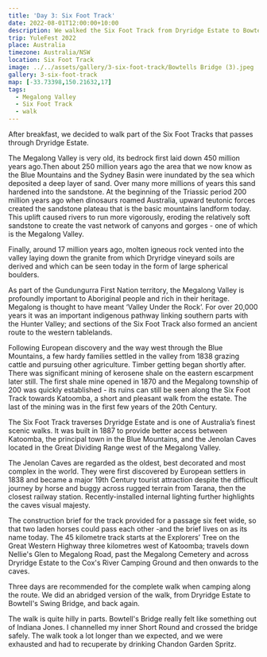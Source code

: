 ```yaml
---
title: 'Day 3: Six Foot Track'
date: 2022-08-01T12:00:00+10:00
description: We walked the Six Foot Track from Dryridge Estate to Bowtell's Swing Bridge.
trip: YuleFest 2022
place: Australia
timezone: Australia/NSW
location: Six Foot Track
image: ../../assets/gallery/3-six-foot-track/Bowtells Bridge (3).jpeg
gallery: 3-six-foot-track
map: [-33.73398,150.21632,17]
tags:
  - Megalong Valley
  - Six Foot Track
  - walk
---
```

After breakfast, we decided to walk part of the Six Foot Tracks that passes through Dryridge Estate.

The Megalong Valley is very old, its bedrock first laid down 450 million years ago.Then about 250 million years ago the area that we now know as the Blue Mountains and the Sydney Basin were inundated by the sea which deposited a deep layer of sand.  Over many more millions of years this sand hardened into the sandstone.  At the beginning of the Triassic period 200 million years ago when dinosaurs roamed Australia, upward teutonic forces created the sandstone plateau that is the basic mountains landform today. This uplift caused rivers to run more vigorously, eroding the relatively soft sandstone to create the vast network of canyons and gorges - one of which is the Megalong Valley.

Finally, around 17 million years ago, molten igneous rock vented into the valley laying down the granite from which Dryridge vineyard soils are derived and which can be seen today in the form of large spherical boulders.

As part of the Gundungurra First Nation territory, the Megalong Valley is profoundly important to Aboriginal people and rich in their heritage. Megalong is thought to have meant ‘Valley Under the Rock’. For over 20,000 years it was an important indigenous pathway linking southern parts with the Hunter Valley; and sections of the Six Foot Track also formed an ancient route to the western tablelands.

Following European discovery and the way west through the Blue Mountains, a few hardy families settled in the valley from 1838 grazing cattle and pursuing other agriculture.  Timber getting began shortly after. There was significant mining of kerosene shale on the eastern escarpment later still. The first shale mine opened in 1870 and the Megalong township of 200 was quickly established - its ruins can still be seen along the Six Foot Track towards Katoomba, a short and pleasant walk from the estate. The last of the mining was in the first few years of the 20th Century.

The Six Foot Track traverses Dryridge Estate and is one of Australia’s finest scenic walks. It was built in 1887 to provide better access between Katoomba, the principal town in the Blue Mountains, and the Jenolan Caves located in the Great Dividing Range west of the Megalong Valley.

The Jenolan Caves are regarded as the oldest, best decorated and most complex in the world.  They were first discovered by European settlers in 1838 and became a major 19th Century tourist attraction despite the difficult journey by horse and buggy across rugged terrain from Tarana, then the closest railway station.  Recently-installed internal lighting further highlights the caves visual majesty.

The construction brief for the track provided for a passage six feet wide, so that two laden horses could pass each other -and the brief lives on as its name today. The 45 kilometre track starts at the Explorers’ Tree on the Great Western Highway three kilometres west of Katoomba; travels down Nellie's Glen to Megalong Road, past the Megalong Cemetery and across Dryridge Estate to the Cox's River Camping Ground and then onwards to the caves.

Three days are recommended for the complete walk when camping along the route. We did an abridged version of the walk, from Dryridge Estate to Bowtell's Swing Bridge, and back again.

The walk is quite hilly in parts. Bowtell's Bridge really felt like something out of Indiana Jones. I channelled my inner Short Round and crossed the bridge safely. The walk took a lot longer than we expected, and we were exhausted and had to recuperate by drinking Chandon Garden Spritz.
